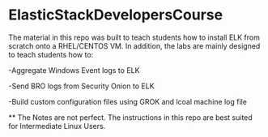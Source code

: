 # ElasticStackDevelopersCourse

The material in this repo was built to teach students how to install ELK from scratch onto a RHEL/CENTOS VM. 
In addition, the labs are mainly designed to teach students how to:

  -Aggregate Windows Event logs to ELK
  
  -Send BRO logs from Security Onion to ELK
  
  -Build custom configuration files using GROK and lcoal machine log file
  
  ** The Notes are not perfect. The instructions in this repo are best suited for Intermediate Linux Users.
  
